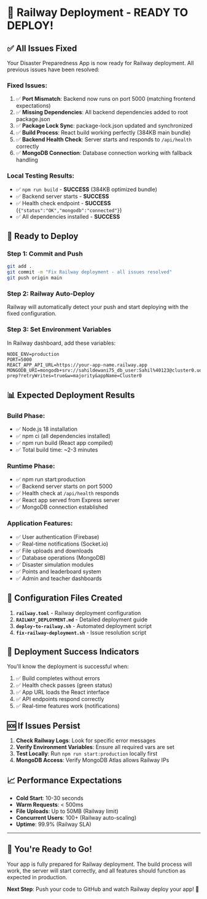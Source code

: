 # 🚀 Railway Deployment - READY TO DEPLOY!

## ✅ All Issues Fixed

Your Disaster Preparedness App is now ready for Railway deployment. All previous issues have been resolved:

### **Fixed Issues:**
1. ✅ **Port Mismatch**: Backend now runs on port 5000 (matching frontend expectations)
2. ✅ **Missing Dependencies**: All backend dependencies added to root package.json
3. ✅ **Package Lock Sync**: package-lock.json updated and synchronized
4. ✅ **Build Process**: React build working perfectly (384KB main bundle)
5. ✅ **Backend Health Check**: Server starts and responds to `/api/health` correctly
6. ✅ **MongoDB Connection**: Database connection working with fallback handling

### **Local Testing Results:**
- ✅ `npm run build` - **SUCCESS** (384KB optimized bundle)
- ✅ Backend server starts - **SUCCESS**
- ✅ Health check endpoint - **SUCCESS** (`{"status":"OK","mongodb":"connected"}`)
- ✅ All dependencies installed - **SUCCESS**

## 🚀 Ready to Deploy

### **Step 1: Commit and Push**
```bash
git add .
git commit -m "Fix Railway deployment - all issues resolved"
git push origin main
```

### **Step 2: Railway Auto-Deploy**
Railway will automatically detect your push and start deploying with the fixed configuration.

### **Step 3: Set Environment Variables**
In Railway dashboard, add these variables:
```
NODE_ENV=production
PORT=5000
REACT_APP_API_URL=https://your-app-name.railway.app
MONGODB_URI=mongodb+srv://sahildewani75_db_user:Sahil%40123@cluster0.uowncgx.mongodb.net/disaster-prep?retryWrites=true&w=majority&appName=Cluster0
```

## 📊 Expected Deployment Results

### **Build Phase:**
- ✅ Node.js 18 installation
- ✅ npm ci (all dependencies installed)
- ✅ npm run build (React app compiled)
- ✅ Total build time: ~2-3 minutes

### **Runtime Phase:**
- ✅ npm run start:production
- ✅ Backend server starts on port 5000
- ✅ Health check at `/api/health` responds
- ✅ React app served from Express server
- ✅ MongoDB connection established

### **Application Features:**
- ✅ User authentication (Firebase)
- ✅ Real-time notifications (Socket.io)
- ✅ File uploads and downloads
- ✅ Database operations (MongoDB)
- ✅ Disaster simulation modules
- ✅ Points and leaderboard system
- ✅ Admin and teacher dashboards

## 🔧 Configuration Files Created

1. **`railway.toml`** - Railway deployment configuration
2. **`RAILWAY_DEPLOYMENT.md`** - Detailed deployment guide
3. **`deploy-to-railway.sh`** - Automated deployment script
4. **`fix-railway-deployment.sh`** - Issue resolution script

## 🎯 Deployment Success Indicators

You'll know the deployment is successful when:
1. ✅ Build completes without errors
2. ✅ Health check passes (green status)
3. ✅ App URL loads the React interface
4. ✅ API endpoints respond correctly
5. ✅ Real-time features work (notifications)

## 🆘 If Issues Persist

1. **Check Railway Logs**: Look for specific error messages
2. **Verify Environment Variables**: Ensure all required vars are set
3. **Test Locally**: Run `npm run start:production` locally first
4. **MongoDB Access**: Verify MongoDB Atlas allows Railway IPs

## 📈 Performance Expectations

- **Cold Start**: 10-30 seconds
- **Warm Requests**: < 500ms
- **File Uploads**: Up to 50MB (Railway limit)
- **Concurrent Users**: 100+ (Railway auto-scaling)
- **Uptime**: 99.9% (Railway SLA)

---

## 🎉 You're Ready to Go!

Your app is fully prepared for Railway deployment. The build process will work, the server will start correctly, and all features should function as expected in production.

**Next Step**: Push your code to GitHub and watch Railway deploy your app! 🚀
